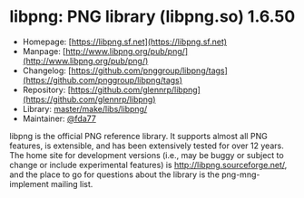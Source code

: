 # libpng: PNG library (libpng.so) 1.6.50
  - Homepage: [https://libpng.sf.net](https://libpng.sf.net)
  - Manpage: [http://www.libpng.org/pub/png/](http://www.libpng.org/pub/png/)
  - Changelog: [https://github.com/pnggroup/libpng/tags](https://github.com/pnggroup/libpng/tags)
  - Repository: [https://github.com/glennrp/libpng](https://github.com/glennrp/libpng)
  - Library: [master/make/libs/libpng/](https://github.com/Freetz-NG/freetz-ng/tree/master/make/libs/libpng/)
  - Maintainer: [@fda77](https://github.com/fda77)

libpng is the official PNG reference library. It supports almost all PNG features, is extensible, and has been extensively tested for over 12 years. The home site for development versions (i.e., may be buggy or subject to change or include experimental features) is http://libpng.sourceforge.net/, and the place to go for questions about the library is the png-mng-implement mailing list.
